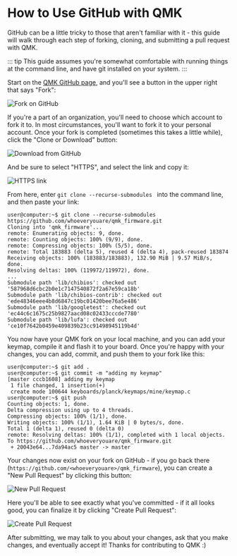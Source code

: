 # How to Use GitHub with QMK

GitHub can be a little tricky to those that aren't familiar with it - this guide will walk through each step of forking, cloning, and submitting a pull request with QMK.

::: tip
This guide assumes you're somewhat comfortable with running things at the command line, and have git installed on your system.
:::

Start on the [QMK GitHub page](https://github.com/qmk/qmk_firmware), and you'll see a button in the upper right that says "Fork":

![Fork on GitHub](./8Toomz4.jpg)

If you're a part of an organization, you'll need to choose which account to fork it to. In most circumstances, you'll want to fork it to your personal account. Once your fork is completed (sometimes this takes a little while), click the "Clone or Download" button:

![Download from GitHub](./N1NYcSz.jpg)

And be sure to select "HTTPS", and select the link and copy it:

![HTTPS link](./eGO0ohO.jpg)

From here, enter `git clone --recurse-submodules ` into the command line, and then paste your link:

```
user@computer:~$ git clone --recurse-submodules https://github.com/whoeveryouare/qmk_firmware.git
Cloning into 'qmk_firmware'...
remote: Enumerating objects: 9, done.
remote: Counting objects: 100% (9/9), done.
remote: Compressing objects: 100% (5/5), done.
remote: Total 183883 (delta 5), reused 4 (delta 4), pack-reused 183874
Receiving objects: 100% (183883/183883), 132.90 MiB | 9.57 MiB/s, done.
Resolving deltas: 100% (119972/119972), done.
...
Submodule path 'lib/chibios': checked out '587968d6cbc2b0e1c7147540872f2a67e59ca18b'
Submodule path 'lib/chibios-contrib': checked out 'ede48346eee4b8d6847c19bc01420bee76a5e486'
Submodule path 'lib/googletest': checked out 'ec44c6c1675c25b9827aacd08c02433cccde7780'
Submodule path 'lib/lufa': checked out 'ce10f7642b0459e409839b23cc91498945119b4d'
```

You now have your QMK fork on your local machine, and you can add your keymap, compile it and flash it to your board. Once you're happy with your changes, you can add, commit, and push them to your fork like this:

```
user@computer:~$ git add .
user@computer:~$ git commit -m "adding my keymap"
[master cccb1608] adding my keymap
 1 file changed, 1 insertion(+)
 create mode 100644 keyboards/planck/keymaps/mine/keymap.c
user@computer:~$ git push
Counting objects: 1, done.
Delta compression using up to 4 threads.
Compressing objects: 100% (1/1), done.
Writing objects: 100% (1/1), 1.64 KiB | 0 bytes/s, done.
Total 1 (delta 1), reused 0 (delta 0)
remote: Resolving deltas: 100% (1/1), completed with 1 local objects.
To https://github.com/whoeveryouare/qmk_firmware.git
 + 20043e64...7da94ac5 master -> master
```

Your changes now exist on your fork on GitHub - if you go back there (`https://github.com/<whoeveryouare>/qmk_firmware`), you can create a "New Pull Request" by clicking this button:

![New Pull Request](./DxMHpJ8.jpg)

Here you'll be able to see exactly what you've committed - if it all looks good, you can finalize it by clicking "Create Pull Request":

![Create Pull Request](./Ojydlaj.jpg)

After submitting, we may talk to you about your changes, ask that you make changes, and eventually accept it! Thanks for contributing to QMK :)
